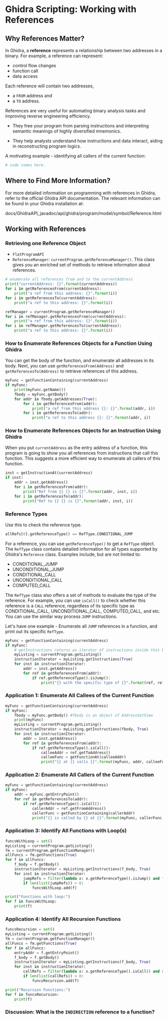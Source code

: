 # **Ghidra Scripting: Working with References**

## **Why References Matter?**

In Ghidra, a **reference** represents a relationship between two addresses in a binary. For example, a reference can represent:

+ control flow changes
+ function call
+ data access


Each reference will contain two addresses, 
+ a `FROM` address and 
+ a `TO` address. 
 

References are very useful for automating binary analysis tasks and improving reverse engineering efficiency. 

+ They free your program from parsing instructions and interpreting semantic meanings of highly diversified mnemonics.

+ They help analysts understand how instructions and data interact, aiding in reconstructing program logics.

A motivating example - identifying all callers of the current function:

```python
# code comes here.
```


## **Where to Find More Information?**

For more detailed information on programming with references in Ghidra, refer to the official Ghidra API documentation. The relevant information can be found in your Ghidra installation at: 

docs/GhidraAPI_javadoc/api/ghidra/program/model/symbol/Reference.html

## **Working with References**

### **Retrieving one Reference Object**

+ `FlatProgramAPI`
+ `ReferenceManager`: `currentProgram.getReferenceManager()`. This class gives you an enriched set of methods to retrieve information about references. 


```python
# enumerate all references from and to the currentAddress
print("currentAddress: {}".format(currentAddress))
for i in getReferencesFrom(currentAddress):
	print("a ref from this address: {}".format(i))
for i in getReferencesTo(currentAddress):
	print("a ref to this address: {}".format(i))
```

```python
refManager = currentProgram.getReferenceManager()
for i in refManager.getReferencesFrom(currentAddress):
	print("a ref from this address: {}".format(i))
for i in refManager.getReferencesTo(currentAddress):
	print("a ref to this address: {}".format(i))
```

### **How to Enumerate References Objects for a Function Using Ghidra**

You can get the body of the function, and enumerate all addresses in its body. Next, you can use `getReferencesFrom(Address)` and `getReferencesTo(Address)` to retrieve references of this address. 

```python
myFunc = getFunctionContaining(currentAddress)
if myFunc:
	print(myFunc.getName())
	fbody = myFunc.getBody()
	for addr in fbody.getAddresses(True):
		for i in getReferencesFrom(addr):
			print("a ref from this address {}: {}".format(addr, i))
		for i in getReferencesTo(addr):
			print("a ref to this address {}: {}".format(addr, i))
```




### **How to Enumerate References Objects for an Instruction Using Ghidra**

When you put `currentAddress` as the entry address of a function, this program is going to show you all references from instructions that call this function. This suggests a more efficient way to enumerate all callers of this function. 

```python
inst = getInstructionAt(currentAddress)
if inst:
	addr = inst.getAddress()
	for i in getReferencesFrom(addr):
		print("Ref from {} {} is {}".format(addr, inst, i))
	for i in getReferencesTo(addr):
		print("Ref to {} {} is {}".format(addr, inst, i))	
```

### **Reference Types**

Use this to check the reference type. 
```python
allRefs[0].getReferenceType() == RefType.CONDITIONAL_JUMP
```

For a reference, you can use `getReferenceType()` to get a `RefType` object. The `RefType` class contains detailed information for all types supported by Ghidra's `Reference` class. Examples include, but are not limited to:
+ CONDITIONAL_JUMP
+ UNCONDITIONAL_JUMP
+ CONDITIONAL_CALL
+ UNCONDITIONAL_CALL
+ COMPUTED_CALL

The `RefType` class also offers a set of methods to evaluate the type of the reference. For example, you can use `isCall()` to check whether this reference is a `CALL` reference, regardless of its specific type as CONDITIONAL_CALL, UNCONDITIONAL_CALL, COMPUTED_CALL, and etc. You can use the similar way process `JUMP` instructions. 

Let's have one example - Enumerate all `JUMP` references in a function, and print out its specific `RefType`.

```python
myFunc = getFunctionContaining(currentAddress)
if myFunc:
	# getInstructions returns an iterator of instructions inside this binary
	myListing = currentProgram.getListing()
	instructionIterator = myListing.getInstructions(True)
	for inst in instructionIterator:
		addr = inst.getAddress()
		for ref in getReferencesFrom(addr):
			if ref.getReferenceType().isJump():
				print("{} with the specific type of {}".format(ref, ref.getReferenceType().getName()))
```


### **Application 1: Enumerate All Callees of the Current Function**

```python
myFunc = getFunctionContaining(currentAddress)
if myFunc:
	fbody = myFunc.getBody() #fbody is an object of AddressSetView
	print(myFunc)
	myListing = currentProgram.getListing()
	instructionIterator = myListing.getInstructions(fbody, True)
	for inst in instructionIterator:
		addr = inst.getAddress()
		for ref in getReferencesFrom(addr):
			if ref.getReferenceType().isCall():
				calleeAddr = ref.getToAddress()
				calleeFunc = getFunctionAt(calleeAddr)
				print("{} at {} calls {}".format(myFunc, addr, calleeFunc))
```


### **Application 2: Enumerate All Callers of the Current Function**

```python
myFunc = getFunctionContaining(currentAddress)
if myFunc:
	addr = myFunc.getEntryPoint()
	for ref in getReferencesTo(addr):
		if ref.getReferenceType().isCall():
			callerAddr = ref.getFromAddress()
			callerFunc = getFunctionContaining(callerAddr)
			print("{} is called by {} at {}".format(myFunc, callerFunc, callerAddr))

```


### **Application 3: Identify All Functions with Loop(s)**

```python
funcsWithLoop = set()
myListing = currentProgram.getListing()
fm = currentProgram.getFunctionManager()
allFuncs = fm.getFunctions(True)
for f in allFuncs:
    f_body = f.getBody()
    instructionIterator = myListing.getInstructions(f_body, True)
    for inst in instructionIterator:
    	jumpRefs = filter(lambda x: x.getReferenceType().isJump() and f_body.contains(x.getToAddress()) and x.getToAddress().subtract(inst.getAddress()) < 0, getReferencesFrom(inst.getAddress()))
    	if len(list(jumpRefs)) > 0:
    		funcsWithLoop.add(f)

print("Functions with loop:")
for f in funcsWithLoop:
	print(f)

```


### **Application 4: Identify All Recursion Functions**

```python
funcsRecursion = set()
myListing = currentProgram.getListing()
fm = currentProgram.getFunctionManager()
allFuncs = fm.getFunctions(True)
for f in allFuncs:
	entryAddr = f.getEntryPoint()
	f_body = f.getBody()
	instructionIterator = myListing.getInstructions(f_body, True)
	for inst in instructionIterator:
		callRefs = filter(lambda x: x.getReferenceType().isCall() and x.getToAddress().equals(entryAddr), getReferencesFrom(inst.getAddress()))
    	if len(list(callRefs)) > 0:
    		funcsRecursion.add(f)

print("Recursion Functions:")
for f in funcsRecursion:
	print(f)
```


### **Discussion: What is the `INDIRECTION` reference to a function?**


